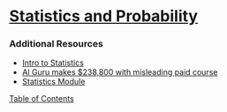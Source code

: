 # [Statistics and Probability](https://www.dataquest.io/blog/basic-statistics-in-python-probability/) 


### Additional Resources
- [Intro to Statistics](https://www.youtube.com/watch?v=MdHtK7CWpCQ)
- [Al Guru makes $238,800 with misleading paid course](https://www.youtube.com/watch?v=7jmBE4yPrOs)
- [Statistics Module](https://docs.python.org/3/library/statistics.html)

[Table of Contents](../README.md)

